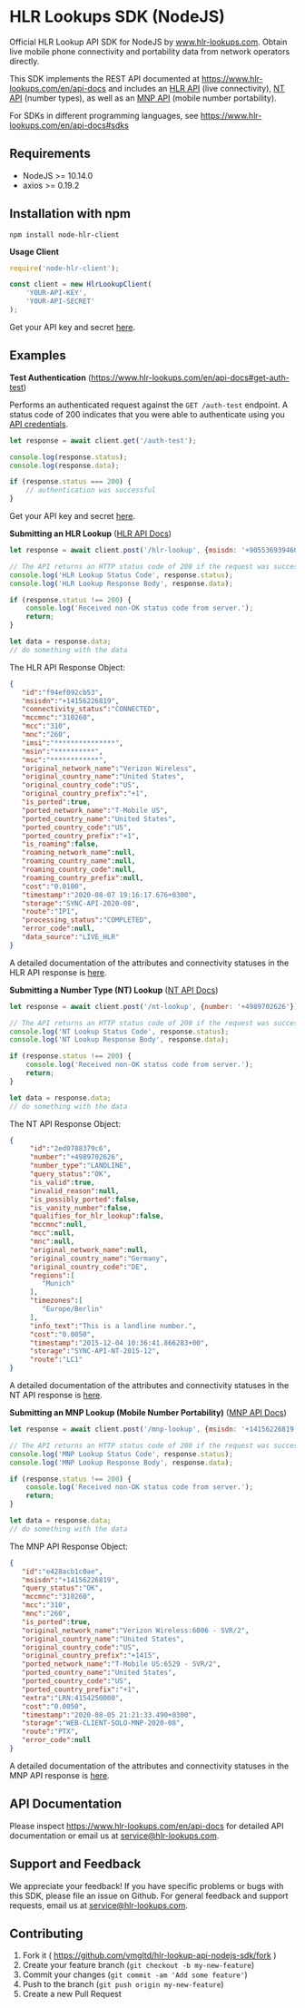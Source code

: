 # HLR Lookups SDK (NodeJS)

Official HLR Lookup API SDK for NodeJS by www.hlr-lookups.com. Obtain live mobile phone connectivity and portability data from network operators directly.

This SDK implements the REST API documented at https://www.hlr-lookups.com/en/api-docs and includes an [HLR API](https://www.hlr-lookups.com/en/api-docs#post-hlr-lookup) (live connectivity), [NT API](https://www.hlr-lookups.com/en/api-docs#post-nt-lookup) (number types), as well as an [MNP API](https://www.hlr-lookups.com/en/api-docs#post-mnp-lookup) (mobile number portability).

For SDKs in different programming languages, see https://www.hlr-lookups.com/en/api-docs#sdks

Requirements
------------
* NodeJS >= 10.14.0
* axios >= 0.19.2

Installation with npm
---------------------
`npm install node-hlr-client`

**Usage Client**
```javascript
require('node-hlr-client');

const client = new HlrLookupClient(
    'YOUR-API-KEY',
    'YOUR-API-SECRET'
);
```
Get your API key and secret [here](https://www.hlr-lookups.com/en/api-settings).

## Examples

**Test Authentication** (https://www.hlr-lookups.com/en/api-docs#get-auth-test)

Performs an authenticated request against the `GET /auth-test` endpoint. A status code of 200 indicates that you were able to authenticate using you [API credentials](https://www.hlr-lookups.com/en/api-settings#authSettings).

```javascript
let response = await client.get('/auth-test');

console.log(response.status);
console.log(response.data);

if (response.status === 200) {
    // authentication was successful
}
```

Get your API key and secret [here](https://www.hlr-lookups.com/en/api-settings).

**Submitting an HLR Lookup** ([HLR API Docs](https://www.hlr-lookups.com/en/api-docs#post-hlr-lookup))

```javascript
let response = await client.post('/hlr-lookup', {msisdn: '+905536939460'});

// The API returns an HTTP status code of 200 if the request was successfully processed. Let's have a look.
console.log('HLR Lookup Status Code', response.status);
console.log('HLR Lookup Response Body', response.data);

if (response.status !== 200) {
    console.log('Received non-OK status code from server.');
    return;
}

let data = response.data;
// do something with the data
```

The HLR API Response Object:

```json
{
   "id":"f94ef092cb53",
   "msisdn":"+14156226819",
   "connectivity_status":"CONNECTED",
   "mccmnc":"310260",
   "mcc":"310",
   "mnc":"260",
   "imsi":"***************",
   "msin":"**********",
   "msc":"************",
   "original_network_name":"Verizon Wireless",
   "original_country_name":"United States",
   "original_country_code":"US",
   "original_country_prefix":"+1",
   "is_ported":true,
   "ported_network_name":"T-Mobile US",
   "ported_country_name":"United States",
   "ported_country_code":"US",
   "ported_country_prefix":"+1",
   "is_roaming":false,
   "roaming_network_name":null,
   "roaming_country_name":null,
   "roaming_country_code":null,
   "roaming_country_prefix":null,
   "cost":"0.0100",
   "timestamp":"2020-08-07 19:16:17.676+0300",
   "storage":"SYNC-API-2020-08",
   "route":"IP1",
   "processing_status":"COMPLETED",
   "error_code":null,
   "data_source":"LIVE_HLR"
}
```

A detailed documentation of the attributes and connectivity statuses in the HLR API response is [here](https://www.hlr-lookups.com/en/api-docs#post-hlr-lookup).

**Submitting a Number Type (NT) Lookup** ([NT API Docs](https://www.hlr-lookups.com/en/api-docs#post-nt-lookup))

```javascript
let response = await client.post('/nt-lookup', {number: '+4989702626'});

// The API returns an HTTP status code of 200 if the request was successfully processed. Let's have a look.
console.log('NT Lookup Status Code', response.status);
console.log('NT Lookup Response Body', response.data);

if (response.status !== 200) {
    console.log('Received non-OK status code from server.');
    return;
}

let data = response.data;
// do something with the data
```

The NT API Response Object:

```json
{
     "id":"2ed0788379c6",
     "number":"+4989702626",
     "number_type":"LANDLINE",
     "query_status":"OK",
     "is_valid":true,
     "invalid_reason":null,
     "is_possibly_ported":false,
     "is_vanity_number":false,
     "qualifies_for_hlr_lookup":false,
     "mccmnc":null,
     "mcc":null,
     "mnc":null,
     "original_network_name":null,
     "original_country_name":"Germany",
     "original_country_code":"DE",
     "regions":[
        "Munich"
     ],
     "timezones":[
        "Europe/Berlin"
     ],
     "info_text":"This is a landline number.",
     "cost":"0.0050",
     "timestamp":"2015-12-04 10:36:41.866283+00",
     "storage":"SYNC-API-NT-2015-12",
     "route":"LC1"
}
```

A detailed documentation of the attributes and connectivity statuses in the NT API response is [here](https://www.hlr-lookups.com/en/api-docs#post-nt-lookup).

**Submitting an MNP Lookup (Mobile Number Portability)** ([MNP API Docs](https://www.hlr-lookups.com/en/api-docs#post-mnp-lookup))

```javascript
let response = await client.post('/mnp-lookup', {msisdn: '+14156226819'});

// The API returns an HTTP status code of 200 if the request was successfully processed. Let's have a look.
console.log('MNP Lookup Status Code', response.status);
console.log('MNP Lookup Response Body', response.data);

if (response.status !== 200) {
    console.log('Received non-OK status code from server.');
    return;
}

let data = response.data;
// do something with the data
```

The MNP API Response Object:

```json
{
   "id":"e428acb1c0ae",
   "msisdn":"+14156226819",
   "query_status":"OK",
   "mccmnc":"310260",
   "mcc":"310",
   "mnc":"260",
   "is_ported":true,
   "original_network_name":"Verizon Wireless:6006 - SVR/2",
   "original_country_name":"United States",
   "original_country_code":"US",
   "original_country_prefix":"+1415",
   "ported_network_name":"T-Mobile US:6529 - SVR/2",
   "ported_country_name":"United States",
   "ported_country_code":"US",
   "ported_country_prefix":"+1",
   "extra":"LRN:4154250000",
   "cost":"0.0050",
   "timestamp":"2020-08-05 21:21:33.490+0300",
   "storage":"WEB-CLIENT-SOLO-MNP-2020-08",
   "route":"PTX",
   "error_code":null
}
```

A detailed documentation of the attributes and connectivity statuses in the MNP API response is [here](https://www.hlr-lookups.com/en/api-docs#post-mnp-lookup).

API Documentation
-----------------
Please inspect https://www.hlr-lookups.com/en/api-docs for detailed API documentation or email us at service@hlr-lookups.com.

Support and Feedback
--------------------
We appreciate your feedback! If you have specific problems or bugs with this SDK, please file an issue on Github. For general feedback and support requests, email us at service@hlr-lookups.com.

Contributing
------------

1. Fork it ( https://github.com/vmgltd/hlr-lookup-api-nodejs-sdk/fork )
2. Create your feature branch (`git checkout -b my-new-feature`)
3. Commit your changes (`git commit -am 'Add some feature'`)
4. Push to the branch (`git push origin my-new-feature`)
5. Create a new Pull Request

